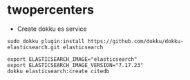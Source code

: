 # twopercenters

* Create dokku es service

```
sudo dokku plugin:install https://github.com/dokku/dokku-elasticsearch.git elasticsearch

```


```
export ELASTICSEARCH_IMAGE="elasticsearch"
export ELASTICSEARCH_IMAGE_VERSION="7.17.23"
dokku elasticsearch:create citedb
```